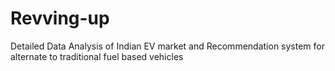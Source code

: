 # Revving-up
Detailed Data Analysis of Indian EV market and Recommendation system for alternate to traditional fuel based vehicles
